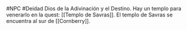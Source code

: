 #NPC #Deidad 
Dios de la Adivinación y el Destino.
Hay un templo para venerarlo en la quest: [[Templo de Savras]].
El templo de Savras se encuentra al sur de [[Cornberry]].